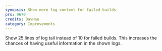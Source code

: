```yaml
---
synopsis: Show more log context for failed builds
prs: 9670
credits: DavHau
category: Improvements
---
```


Show 25 lines of log tail instead of 10 for failed builds.
This increases the chances of having useful information in the shown logs.
